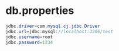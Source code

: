 # db.properties

```java
jdbc.driver=com.mysql.cj.jdbc.Driver
jdbc.url=jdbc:mysql://localhost:3306/test
jdbc.username=root
jdbc.password=1234
```


